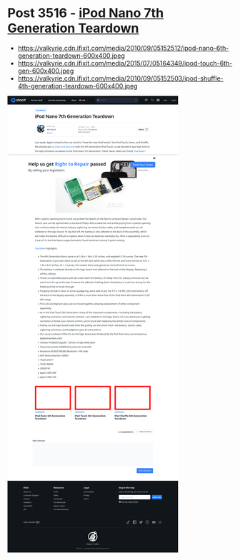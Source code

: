# Post 3516 - [iPod Nano 7th Generation Teardown](https://www.ifixit.com/News/3516/ipod-nano-7th-generation-teardown)

- https://valkyrie.cdn.ifixit.com/media/2010/09/05152512/ipod-nano-6th-generation-teardown-600x400.jpeg
- https://valkyrie.cdn.ifixit.com/media/2015/07/05164349/ipod-touch-6th-gen-600x400.jpeg
- https://valkyrie.cdn.ifixit.com/media/2010/09/05152503/ipod-shuffle-4th-generation-teardown-600x400.jpeg

![screencap](screenshots/cf449555-5ca5-42a6-949d-6b5e24c3a010.png)
